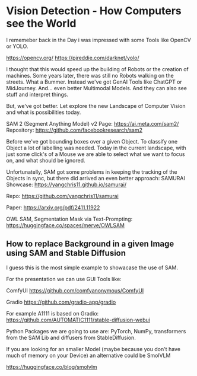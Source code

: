 # Vision Detection - How Computers see the World

I rememeber back in the Day i was impressed with some Tools like OpenCV or YOLO.

https://opencv.org/
https://pjreddie.com/darknet/yolo/

I thought that this would speed up the building of Robots or the creation of machines. Some years later, there was still no Robots walking on the streets. What a Bummer. Instead we've got GenAI Tools like ChatGPT or MidJourney. And... even better Multimodal Models. And they can also see stuff and interpret things.

But, we've got better. Let explore the new Landscape of Computer Vision and what is possibilities today.

SAM 2 (Segment Anything Model) v2
Page:
https://ai.meta.com/sam2/
Repository:
https://github.com/facebookresearch/sam2

Before we've got bounding boxes over a given Object. To classify one Object a lot of labelling was needed.
Today in the current landscape, with just some click's of a Mouse we are able to select what we want to focus on, and what should be ignored.

Unfortunatelly, SAM got some problems in keeping the tracking of the Objects in sync, but there did arrived an even better approach: SAMURAI
Showcase:
https://yangchris11.github.io/samurai/

Repo:
https://github.com/yangchris11/samurai

Paper:
https://arxiv.org/pdf/2411.11922

OWL SAM, Segmentation Mask via Text-Prompting:
https://huggingface.co/spaces/merve/OWLSAM


## How to replace Background in a given Image using SAM and Stable Diffusion

I guess this is the most simple example to showacase the use of SAM.

For the presentation we can use GUI Tools like:

ComfyUI
https://github.com/comfyanonymous/ComfyUI

Gradio
https://github.com/gradio-app/gradio

For example A1111 is based on Gradio:
https://github.com/AUTOMATIC1111/stable-diffusion-webui

Python Packages we are going to use are:
PyTorch, NumPy, transformers from the SAM Lib and diffusers from StableDiffusion.





If you are looking for an smaller Model (maybe because you don't have much of memory on your Device) an alternative could be SmolVLM

https://huggingface.co/blog/smolvlm




